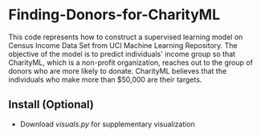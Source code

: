 # Finding-Donors-for-CharityML
This code represents how to construct a supervised learning model on Census Income Data Set from UCI Machine Learning Repository. 
The objective of the model is to predict individuals' income group so that CharityML, which is a non-profit organization, reaches out to the group of donors who are more likely to donate.
CharityML believes that the individuals who make more than $50,000 are their targets. 

## Install (Optional)
- Download _visuals.py_ for supplementary visualization 
